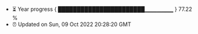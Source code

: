 - ⏳ Year progress { ███████████████████████▁▁▁▁▁▁▁ } 77.22 %
- ⏰ Updated on Sun, 09 Oct 2022 20:28:20 GMT

